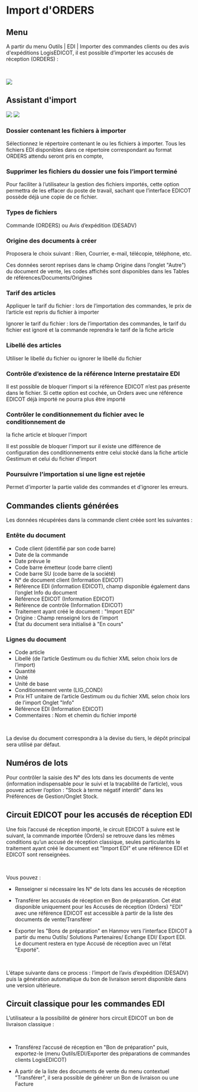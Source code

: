 # Import d'ORDERS

## Menu


A partir du menu Outils | EDI | Importer 
 des commandes clients ou des avis d'expéditions LogisEDICOT, il 
 est possible d’importer les accusés de réception (ORDERS) :


 


![](MenuEDI.png)


## Assistant d'import


![](Import-Page1.png) ![](Import-Page2.png)


### Dossier contenant les fichiers à importer


Sélectionnez le répertoire contenant le ou les fichiers à importer. 
 Tous les fichiers EDI disponibles dans ce répertoire correspondant au 
 format ORDERS attendu seront pris en compte,


### Supprimer les fichiers du dossier une fois l’import terminé


Pour faciliter à l’utilisateur la gestion des fichiers importés, cette 
 option permettra de les effacer du poste de travail, sachant que l’interface 
 EDICOT possède déjà une copie de ce fichier.


### Types de fichiers


Commande (ORDERS) ou Avis d’expédition (DESADV)


### Origine des documents à créer


Proposera le choix suivant : Rien, Courrier, 
 e-mail, télécopie, téléphone, etc.


Ces données seront reprises dans le champ Origine 
 dans l’onglet "Autre") du document de vente, les codes affichés 
 sont disponibles dans les Tables de références/Documents/Origines


### Tarif des articles


Appliquer le tarif du fichier : lors de l’importation 
 des commandes, le prix de l’article est repris du fichier à importer


Ignorer le tarif du fichier : lors de l’importation 
 des commandes, le tarif du fichier est ignoré et la commande reprendra 
 le tarif de la fiche article


### Libellé des articles


Utiliser le libellé du fichier ou ignorer le 
 libellé du fichier


### Contrôle d’existence de la référence Interne prestataire EDI


Il est possible de bloquer l’import si la référence 
 EDICOT n’est pas présente dans le fichier. Si cette option est cochée, 
 un Orders avec une référence EDICOT déjà importé ne pourra plus être importé


### Contrôler le conditionnement du fichier avec le conditionnement de 
 la fiche article et bloquer l'import


Il est possible de bloquer l'import sur il existe 
 une différence de configuration des conditionnements entre celui stocké 
 dans la fiche article Gestimum et celui du fichier d'import


### Poursuivre l'importation si une ligne est rejetée


Permet d'importer la partie valide des commandes 
 et d'ignorer les erreurs.


## Commandes clients générées


Les données récupérées dans la commande client créée sont les suivantes 
 :


### Entête du document


* Code client (identifié par son code barre)
* Date de la commande
* Date prévue le
* Code barre émetteur (code barre client)
* Code barre SU (code barre de la société)
* N° de document client (Information EDICOT)
* Référence EDI (information EDICOT), champ disponible également 
 dans l’onglet Info du document
* Référence EDICOT (Information EDICOT)
* Référence de contrôle (Information EDICOT)
* Traitement ayant créé le document : "Import EDI"
* Origine : Champ renseigné lors de l’import
* État du document sera initialisé à "En cours"


### Lignes du document


* Code article
* Libellé (de l’article Gestimum ou du fichier XML selon choix lors 
 de l’import)
* Quantité
* Unité
* Unité de base
* Conditionnement vente (LIG\_COND)
* Prix HT unitaire de l’article Gestimum ou du fichier XML selon 
 choix lors de l’import Onglet "Info"
* Référence EDI (Information EDICOT)
* Commentaires : Nom et chemin du fichier importé


 


La devise du document correspondra à la devise du tiers, le dépôt principal 
 sera utilisé par défaut.


## Numéros de lots


Pour contrôler la saisie des N° des lots dans les documents de vente 
 (information indispensable pour le suivi et la traçabilité de l’article), 
 vous pouvez activer l’option : "Stock à terme négatif interdit" 
 dans les Préférences de Gestion/Onglet Stock.


## Circuit EDICOT pour les accusés de réception EDI


Une fois l’accusé de réception importé, le circuit EDICOT à suivre est 
 le suivant, la commande importée (Orders) se retrouve dans les mêmes conditions 
 qu’un accusé de réception classique, seules particularités le traitement 
 ayant créé le document est "Import EDI" et une référence EDI 
 et EDICOT sont renseignées.


 


Vous pouvez :


* Renseigner si 
 nécessaire les N° de lots dans les accusés de réception


* Transférer les 
 accusés de réception en Bon de préparation. Cet état disponible uniquement 
 pour les Accusés de réception (Orders) "EDI" avec une référence 
 EDICOT est accessible à partir de la liste des documents de vente/Transférer


* Exporter les 
 "Bons de préparation" en Hanmov vers l’interface EDICOT 
 à partir du menu Outils/ Solutions Partenaires/ Echange EDI/ Export 
 EDI. Le document restera en type Accusé de réception avec un l’état 
 "Exporté".


 


L’étape suivante dans ce process : l’import de l’avis d’expédition (DESADV) 
 puis la génération automatique du bon de livraison seront disponible dans 
 une version ultérieure.


## Circuit classique pour les commandes EDI


L’utilisateur a la possibilité de générer hors circuit EDICOT un bon 
 de livraison classique :


 


* Transférez l’accusé 
 de réception en "Bon de préparation" puis, exportez-le (menu 
 Outils/EDI/Exporter des préparations de commandes clients LogisEDICOT)


* A partir de la 
 liste des documents de vente du menu contextuel "Transférer", 
 il sera possible de générer un Bon de livraison ou une Facture


